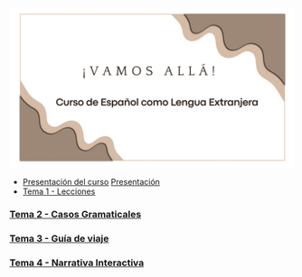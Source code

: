 ![Portada](./00-Introduccion/img/portada.jpg)
- [Presentación del curso](/00-Introduccion/README.md)
<a href="/00-Introduccion/dist/Presentacion.pdf" target="_blank">Presentación</a>
- [Tema 1 - Lecciones](/01-Lecciones/)
### [Tema 2 - Casos Gramaticales](/02-Casos-Gramaticales/)
### [Tema 3 - Guía de viaje](/03-Guia%20de%20viaje/)
### [Tema 4 - Narrativa Interactiva](/04-Narrativa%20Interactiva/)
